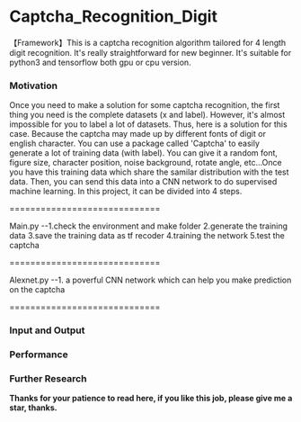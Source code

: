 # Captcha_Recognition_Digit
【Framework】This is a captcha recognition algorithm tailored for 4 length digit recognition. It's really straightforward for new beginner.
It's suitable for python3 and tensorflow both gpu or cpu version.

### Motivation
Once you need to make a solution for some captcha recognition, the first thing you need is the complete datasets (x and label). However, it's almost impossible for you to label a lot of datasets. Thus, here is a solution for this case. Because the captcha may made up by different fonts of digit or english character. You can use a package called 'Captcha' to easily generate a lot of training data (with label). You can give it a random font, figure size, character position, noise background, rotate angle, etc...Once you have this training data which share the samilar distribution with the test data. Then, you can send this data into a CNN network to do supervised machine learning. In this project, it can be divided into 4 steps. 

=============================

Main.py --1.check the environment and make folder 2.generate the training data 3.save the training data as tf recoder 4.training the network 5.test the captcha

=============================

Alexnet.py --1. a poverful CNN network which can help you make prediction on the captcha

=============================

### Input and Output



### Performance



### Further Research



**Thanks for your patience to read here, if you like this job, please give me a star, thanks.**
